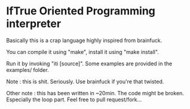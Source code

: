 # IfTrue Oriented Programming interpreter

Basically this is a crap language highly inspired from brainfuck.

You can compile it using "make", install it using "make install".

Run it by invoking "iti [source]". Some examples are provided in the examples/ folder.

Note : this is shit. Seriously. Use brainfuck if you're that twisted.

Other note : this has been written in ~20min. The code might be broken. Especially the loop part. Feel free to pull request/fork...
